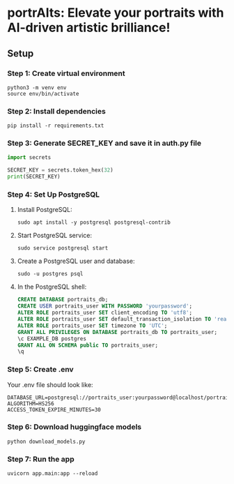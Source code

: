 # portrAIts: Elevate your portraits with AI-driven artistic brilliance!

## Setup

### Step 1: Create virtual environment    
```shell
python3 -m venv env
source env/bin/activate
```

### Step 2: Install dependencies
```shell
pip install -r requirements.txt
```

### Step 3: Generate SECRET_KEY and save it in auth.py file
```python
import secrets

SECRET_KEY = secrets.token_hex(32)
print(SECRET_KEY)
```

### Step 4: Set Up PostgreSQL

1. Install PostgreSQL:

    ```shell
    sudo apt install -y postgresql postgresql-contrib
    ```

2. Start PostgreSQL service:
    ```shell
    sudo service postgresql start
    ```

3. Create a PostgreSQL user and database:
    ```shell
    sudo -u postgres psql
    ```

4. In the PostgreSQL shell:
    ```sql
    CREATE DATABASE portraits_db;
    CREATE USER portraits_user WITH PASSWORD 'yourpassword';
    ALTER ROLE portraits_user SET client_encoding TO 'utf8';
    ALTER ROLE portraits_user SET default_transaction_isolation TO 'read committed';
    ALTER ROLE portraits_user SET timezone TO 'UTC';
    GRANT ALL PRIVILEGES ON DATABASE portraits_db TO portraits_user;
    \c EXAMPLE_DB postgres
    GRANT ALL ON SCHEMA public TO portraits_user;
    \q
    ```


### Step 5: Create .env
Your .env file should look like:
```shell
DATABASE_URL=postgresql://portraits_user:yourpassword@localhost/portraits_db
ALGORITHM=HS256
ACCESS_TOKEN_EXPIRE_MINUTES=30
```

### Step 6: Download huggingface models
```shell
python download_models.py
```

### Step 7: Run the app
```shell
uvicorn app.main:app --reload
```
